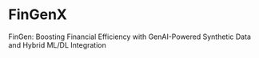 # FinGenX
FinGen: Boosting Financial Efficiency with GenAI-Powered Synthetic Data and Hybrid ML/DL Integration​
